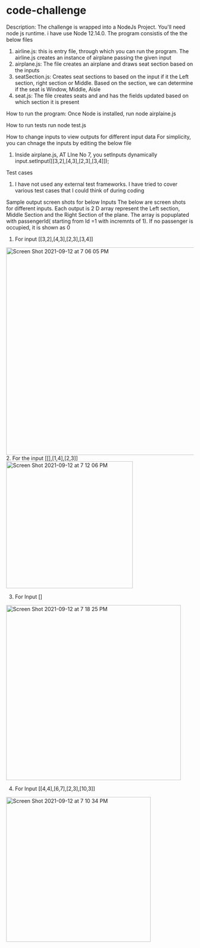# code-challenge

Description:
The challenge is wrapped into a NodeJs Project. You'll need node js runtime. i have use Node 12.14.0.
The program consistis of the the below files
1. airline.js: this is entry file, through which you can run the program. The airline.js creates an instance of airplane passing the given input
2. airplane.js: The file creates an airplane and draws seat section based on the inputs
3. seatSection.js: Creates seat sections to based on the input if it the Left section, right section or Middle. Based on the section, we can determine if the seat is Window, Middle, Aisle
4. seat.js: The file creates seats and and has the fields updated based on which section it is present

How to run the program:
Once Node is installed, run node airplaine.js

How to run tests
run node test.js

How to change inputs to view outputs for different input data
For simplicity, you can chnage the inputs by editing the below file
1. Inside airplane.js, AT LIne No 7, you setInputs dynamically
input.setInput([[3,2],[4,3],[2,3],[3,4]]);

Test cases
1. I have not used any external test frameworks. I have tried to cover various test cases that I could think of during coding

Sample output screen shots for below Inputs
The below are screen shots for different inputs. Each output is 2 D array represent the Left section, Middle Section and the Right Section of the plane. The array is popuplated with passengerId( starting from Id =1 with incremnts of 1). If no passenger is occupied, it is shown as 0

1. For input [[3,2],[4,3],[2,3],[3,4]]
<img width="556" alt="Screen Shot 2021-09-12 at 7 06 05 PM" src="https://user-images.githubusercontent.com/6167063/132989727-6c2a3094-0a94-4c00-940c-3ddb6aa7cf23.png">
2. For the input [[],[1,4],[2,3]]
<img width="340" alt="Screen Shot 2021-09-12 at 7 12 06 PM" src="https://user-images.githubusercontent.com/6167063/132989929-9148b3a6-a45f-4e81-a536-bde37661c40d.png">

3. For Input []

<img width="469" alt="Screen Shot 2021-09-12 at 7 18 25 PM" src="https://user-images.githubusercontent.com/6167063/132990158-58e8f507-a625-4a35-9a7c-181311d57a63.png">

4. For Input [[4,4],[6,7],[2,3],[10,3]]
<img width="388" alt="Screen Shot 2021-09-12 at 7 10 34 PM" src="https://user-images.githubusercontent.com/6167063/132989876-56d13dbd-2358-4bac-8a4a-658ee29e2c99.png">












